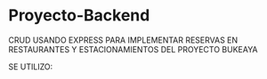 # Proyecto-Backend

CRUD USANDO EXPRESS PARA IMPLEMENTAR RESERVAS EN RESTAURANTES Y ESTACIONAMIENTOS DEL PROYECTO BUKEAYA

SE UTILIZO:

